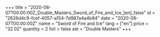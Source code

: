+++
title = "2020-08-07T00:00:00Z_Double_Masters_Sword_of_Fire_and_Ice_[en]_false"
id = "2626d4c9-fcef-4057-a154-7d987a4a4b84"
date = "2020-08-07T00:00:00Z"
name = "Sword of Fire and Ice"
lang = ["en"]
price = "32.02"
quantity = 2
foil = false
set = "Double Masters"
+++
